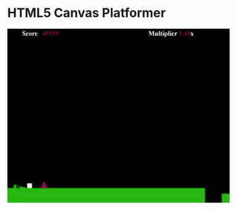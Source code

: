 # HTML5 Canvas Platformer

![Game screenshot](images/canvas_platformer_image.png?raw=true "Game screenshot")
